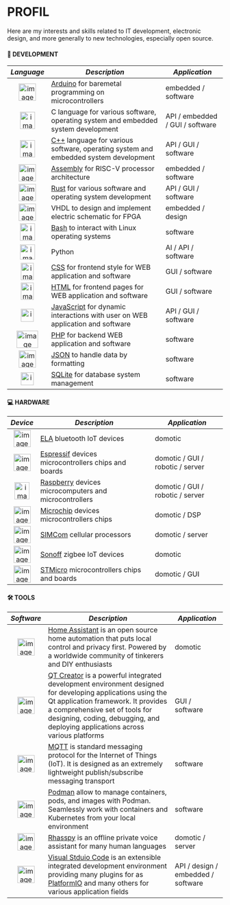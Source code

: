 # PROFIL

Here are my interests and skills related to IT development, electronic design, and more generally to new technologies, especially open source.

#### 📱 DEVELOPMENT

|_Language_|_Description_|_Application_|
|:--------:|-------------|-------------|
|<img width="40" height="40" alt="image" src="https://github.com/user-attachments/assets/1bda40b4-629e-4fa4-9e52-c37bd01d2d68"/>|[Arduino](https://docs.arduino.cc/language-reference/) for baremetal programming on microcontrollers|embedded / software|
|<img width="35" height="40" alt="image" src="https://github.com/user-attachments/assets/66b6b299-5959-4e44-85a4-54f6b84b200f"/>|C language for various software, operating system and embedded system development|API / embedded / GUI / software|
|<img width="35" height="40" alt="image" src="https://github.com/user-attachments/assets/80def4d8-9574-4f5e-b540-2a1d2afca811"/>|[C++](https://isocpp.org/) language for various software, operating system and embedded system development|API / GUI / software|
|<img width="40" height="40" alt="image" src="https://github.com/user-attachments/assets/9503b175-d74c-46ff-b807-3a0072dcd200"/>|[Assembly](https://asm-docs.microagi.org/risc-v/riscv-asm.html) for RISC-V processor architecture|embedded / software|
|<img width="40" height="40" alt="image" src="https://github.com/user-attachments/assets/096c8a80-e807-43d5-9951-ac368357b099"/>|[Rust](https://www.rust-lang.org/) for various software and operating system development|API / GUI / software|
|<img width="40" height="40" alt="image" src="https://github.com/user-attachments/assets/b33bcba4-91f3-4559-adc5-aab5be5fe846"/>|VHDL to design and implement electric schematic for FPGA|embedded / design|
|<img width="35" height="40" alt="image" src="https://github.com/user-attachments/assets/5ed31eae-2173-423d-b4ad-18f91696d047"/>|[Bash](https://www.gnu.org/software/bash/manual/bash.html) to interact with Linux operating systems|software|
|<img width="35" height="35" alt="image" src="https://github.com/user-attachments/assets/5cb07708-57a0-418b-8488-07ddc47da12d"/>|Python|AI / API / software|
|<img width="30" height="40" alt="image" src="https://github.com/user-attachments/assets/c52b130e-7036-4f52-930a-bdee67975473"/>|[CSS](https://developer.mozilla.org/en-US/docs/Web/CSS) for frontend style for WEB application and software|GUI / software|
|<img width="30" height="40" alt="image" src="https://github.com/user-attachments/assets/e119836d-582d-4939-a85e-d7f8e77f597c"/>|[HTML](https://developer.mozilla.org/en-US/docs/Web/HTML) for frontend pages for WEB application and software|GUI / software|
|<img width="30" height="30" alt="image" src="https://github.com/user-attachments/assets/8a5680e3-ba99-4270-8d2d-8cb05b6f781f"/>|[JavaScript](https://developer.mozilla.org/en-US/docs/Web/JavaScript) for dynamic interactions with user on WEB application and software|API / GUI / software|
|<img width="50" height="40" alt="image" src="https://github.com/user-attachments/assets/2792d606-1302-44a5-a062-3f60ad55b73e" />|[PHP](https://www.php.net/) for backend WEB application and software|software|
|<img width="40" height="40" alt="image" src="https://github.com/user-attachments/assets/b4b96162-ed93-4110-946e-46a4d1661282"/>|[JSON](https://www.json.org/json-fr.html) to handle data by formatting|software|
|<img width="30" height="30" alt="image" src="https://github.com/user-attachments/assets/1e33d5d7-7b02-4033-8d1a-768a091693c6" />|[SQLite](https://sqlite.org/) for database system management|software|

#### 💻 HARDWARE

|_Device_|_Description_|_Application_|
|:------:|-------------|-------------|
|<img width="40" height="40" alt="image" src="https://github.com/user-attachments/assets/4de12e16-3535-4ccb-a299-eb8f1fd2bab9" />|[ELA](https://elainnovation.com/beacon-bluetooth/) bluetooth IoT devices|domotic|
|<img width="40" height="40" alt="image" src="https://github.com/user-attachments/assets/fed37d12-9bee-4942-8ef8-ea5bdd25d3c8"/>|[Espressif](https://www.espressif.com/) devices microcontrollers chips and boards|domotic / GUI / robotic / server|
|<img width="35" height="40" alt="image" src="https://github.com/user-attachments/assets/e61a925d-1515-44fe-bf92-d0363023933d"/>|[Raspberry](https://www.raspberrypi.com/) devices microcomputers and microcontrollers|domotic / GUI / robotic / server|
|<img width="40" height="40" alt="image" src="https://github.com/user-attachments/assets/7520c9d2-4d19-454a-afaf-4638e85394bc"/>|[Microchip](https://www.microchip.com/) devices microcontrollers chips|domotic / DSP|
|<img width="40" height="40" alt="image" src="https://github.com/user-attachments/assets/53d30172-c505-4106-b5d2-8b999d8edc07"/>|[SIMCom](https://www.simcom.com/) cellular processors|domotic / server|
|<img width="40" height="40" alt="image" src="https://github.com/user-attachments/assets/b35a07af-0276-462f-adde-ac56aa10e0f0"/>|[Sonoff](https://sonoff.tech/fr-fr) zigbee IoT devices|domotic|
|<img width="40" height="40" alt="image" src="https://github.com/user-attachments/assets/c5510aa4-d4dc-47b3-8f2d-d1853e6824cb"/>|[STMicro](https://www.st.com/content/st_com/en.html) microcontrollers chips and boards|domotic / GUI|

#### 🛠️ TOOLS

|_Software_|_Description_|_Application_|
|:--------:|-------------|-------------|
|<img width="40" height="40" alt="image" src="https://github.com/user-attachments/assets/a9840a71-52be-480f-9dc7-c90134a6dc51"/>|[Home Assistant](https://www.home-assistant.io/) is an open source home automation that puts local control and privacy first. Powered by a worldwide community of tinkerers and DIY enthusiasts|domotic|
|<img width="40" height="40" alt="image" src="https://github.com/user-attachments/assets/71977923-84bc-42fc-b5b1-663c569612ea"/>|[QT Creator](https://doc.qt.io/qtcreator/) is a powerful integrated development environment designed for developing applications using the Qt application framework. It provides a comprehensive set of tools for designing, coding, debugging, and deploying applications across various platforms|GUI / software|
|<img width="40" height="40" alt="image" src="https://github.com/user-attachments/assets/3d98a866-b92a-4d3d-9f83-cb7ca1d70cc7"/>|[MQTT](https://mqtt.org/) is standard messaging protocol for the Internet of Things (IoT). It is designed as an extremely lightweight publish/subscribe messaging transport|software|
|<img width="40" height="40" alt="image" src="https://github.com/user-attachments/assets/0d7a6453-c096-491b-892c-02a7b91d52cc"/>|[Podman](https://podman.io/) allow to manage containers, pods, and images with Podman. Seamlessly work with containers and Kubernetes from your local environment|software|
|<img width="40" height="40" alt="image" src="https://github.com/user-attachments/assets/7b0294e3-65b8-45af-a2c2-f7f0c0c0fa65"/>|[Rhasspy](https://github.com/rhasspy/rhasspy) is an offline private voice assistant for many human languages|domotic / server|
|<img width="40" height="40" alt="image" src="https://github.com/user-attachments/assets/199914c5-dd69-4b8f-a0d2-cc8b5ce8af58"/>|[Visual Stduio Code](https://code.visualstudio.com/) is an extensible integrated development environment providing many plugins for as [PlatformIO](https://platformio.org/) and many others for various application fields|API / design / embedded / software|


